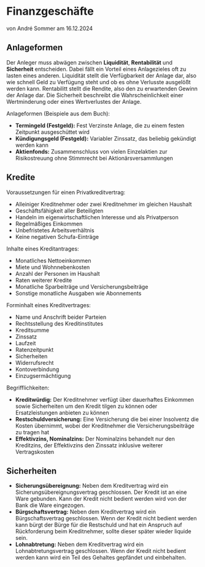 # Finanzgeschäfte
von André Sommer am 16.12.2024
 
## Anlageformen
 
Der Anleger muss abwägen zwischen **Liquidität**, **Rentabilität** und **Sicherheit** entscheiden. Dabei fällt ein Vorteil eines Anlagezieles oft zu lasten eines anderen. Liquidität stellt die Verfügbarkeit der Anlage dar, also wie schnell Geld zu Verfügung steht und ob es ohne Verlusste ausgelößt werden kann. Rentabilitt stellt die Rendite, also den zu erwartenden Gewinn der Anlage dar. Die Sicherheit beschreibt die Wahrscheinlichkeit einer Wertminderung oder eines Wertverlustes der Anlage.

Anlageformen (Beispiele aus dem Buch):
- **Termingeld (Festgeld):** Fest Verzinste Anlage, die zu einem festen Zeitpunkt ausgeschüttet wird
- **Kündigungsgeld (Festgeld):** Variabler Zinssatz, das beliebig gekündigt werden kann
- **Aktienfonds:** Zusammenschluss von vielen Einzelaktien zur Risikostreuung ohne Stimmrecht bei Aktionärsversammlungen
 
## Kredite
 
Voraussetzungen für einen Privatkreditvertrag:
- Alleiniger Kreditnehmer oder zwei Kreditnehmer im gleichen Haushalt
- Geschäftsfähigkeit aller Beteiligten
- Handeln im eigenwirtschaftlichen Interesse und als Privatperson
- Regelmäßiges Einkommen
- Unbefristetes Arbeitsverhältnis
- Keine negativen Schufa-Einträge
 
Inhalte eines Kreditantrages:
- Monatliches Nettoeinkommen
- Miete und Wohnnebenkosten
- Anzahl der Personen im Haushalt
- Raten weiterer Kredite
- Monatliche Sparbeiträge und Versicherungsbeiträge
- Sonstige monatliche Ausgaben wie Abonnements
 
Forminhalt eines Kreditvertrages:
- Name und Anschrift beider Parteien
- Rechtsstellung des Kreditinstitutes
- Kreditsumme
- Zinssatz
- Laufzeit
- Ratenzeitpunkt
- Sicherheiten
- Widerrufsrecht
- Kontoverbindung
- Einzugsermächtigung
 
Begrifflichkeiten:
- **Kreditwürdig:** Der Kreditnehmer verfügt über dauerhaftes Einkommen sowie Sicherheiten um den Kredit tilgen zu können oder Ersatzleistungen anbieten zu können
- **Restschuldversicherung:** Eine Versicherung die bei einer Insolventz die Kosten übernimmt, wobei der Kreditnehmer die Versicherungsbeiträge zu tragen hat
- **Effektivzins, Nominalzins:** Der Nominalzins behandelt nur den Kreditzins, der Effektivzins den Zinssatz inklusive weiterer Vertragskosten
 
## Sicherheiten

- **Sicherungsübereignung:** Neben dem Kreditvertrag wird ein Sicherungsübereignungsvertrag geschlossen. Der Kredit ist an eine Ware gebunden. Kann der Kredit nicht bedient werden wird von der Bank die Ware eingezogen.
- **Bürgschaftsvertrag:** Neben dem Kreditvertrag wird ein Bürgschaftsvertrag geschlossen. Wenn der Kredit nicht bedient werden kann bürgt der Bürge für die Restschuld und hat ein Anspruch auf Rückforderung beim Kreditnehmer, sollte dieser später wieder liquide sein.
- **Lohnabtretung:** Neben dem Kreditvertrag wird ein Lohnabtretungsvertrag geschlossen. Wenn der Kredit nicht bedient werden kann wird ein Teil des Gehaltes gepfändet und einbehalten.
